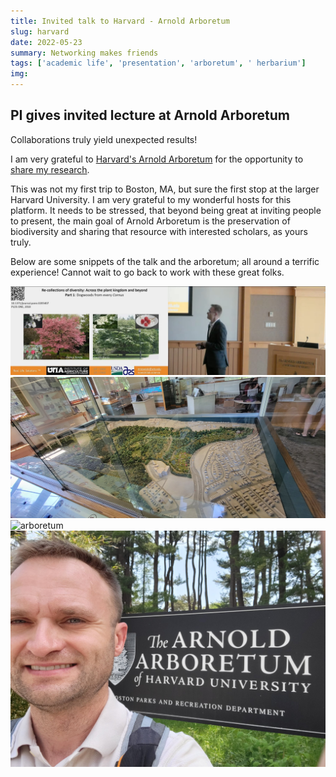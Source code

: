```yaml
---
title: Invited talk to Harvard - Arnold Arboretum
slug: harvard
date: 2022-05-23
summary: Networking makes friends
tags: ['academic life', 'presentation', 'arboretum', ' herbarium']
img:
---
```


## PI gives invited lecture at Arnold Arboretum

Collaborations truly yield unexpected results!

I am very grateful to [Harvard's Arnold Arboretum](https://arboretum.harvard.edu) for the opportunity to [share my research](https://www.youtube.com/watch?v=_XicJVD_luM#t=26m04s). 

This was not my first trip to Boston, MA, but sure the first stop at the larger Harvard University. I am very grateful to my wonderful hosts for this platform. It needs to be stressed, that beyond being great at inviting people to present, the main goal of Arnold Arboretum is the preservation of biodiversity and sharing that resource with interested scholars, as yours truly.

Below are some snippets of the talk and the arboretum; all around a terrific experience! Cannot wait to go back to work with these great folks.

 ![talk](./talk.jpg "The opening slide of my presentation")
 ![3d](./3d.jpg "An bird-view of the Arnold Arboretum grounds")
 ![arboretum](./arboretum.jpg "Boston panorama from the Peters Hill")
 ![entrance](./entrance.jpg "I have arrived!")
